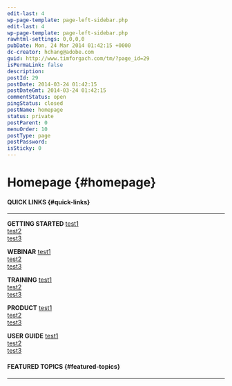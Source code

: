 ```yaml
---
edit-last: 4
wp-page-template: page-left-sidebar.php
edit-last: 4
wp-page-template: page-left-sidebar.php
rawhtml-settings: 0,0,0,0
pubDate: Mon, 24 Mar 2014 01:42:15 +0000
dc-creator: hchang@adobe.com
guid: http://www.timforgach.com/tm/?page_id=29
isPermaLink: false
description: 
postId: 29
postDate: 2014-03-24 01:42:15
postDateGmt: 2014-03-24 01:42:15
commentStatus: open
pingStatus: closed
postName: homepage
status: private
postParent: 0
menuOrder: 10
postType: page
postPassword: 
isSticky: 0
---
```


# Homepage {#homepage}

#### QUICK LINKS {#quick-links}

---

**GETTING STARTED** 
[test1](#)   
[test2](#)   
[test3](#) 

**WEBINAR** 
[test1](#)   
[test2](#)   
[test3](#) 

**TRAINING** 
[test1](#)   
[test2](#)   
[test3](#) 

**PRODUCT** 
[test1](#)   
[test2](#)   
[test3](#) 

**USER GUIDE** 
[test1](#)   
[test2](#)   
[test3](#) 

####

#### FEATURED TOPICS {#featured-topics}

---


